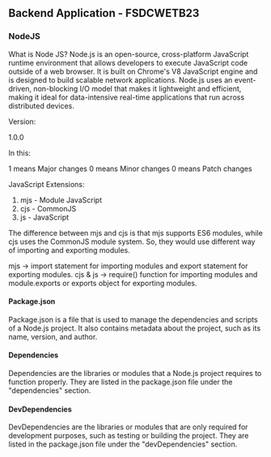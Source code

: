 ## Backend Application - FSDCWETB23

### NodeJS

What is Node JS?
Node.js is an open-source, cross-platform JavaScript runtime environment that allows developers to execute JavaScript code outside of a web browser.
It is built on Chrome's V8 JavaScript engine and is designed to build scalable network applications.
Node.js uses an event-driven, non-blocking I/O model that makes it lightweight and efficient, making it ideal for data-intensive real-time applications that run across distributed devices.

Version:

1.0.0

In this:

1 means Major changes
0 means Minor changes
0 means Patch changes

JavaScript Extensions:

1. mjs - Module JavaScript
2. cjs - CommonJS
3. js - JavaScript

The difference between mjs and cjs is that mjs supports ES6 modules, while cjs uses the CommonJS module system.
So, they would use different way of importing and exporting modules.

mjs -> import statement for importing modules and export statement for exporting modules.
cjs & js -> require() function for importing modules and module.exports or exports object for exporting modules.

#### Package.json

Package.json is a file that is used to manage the dependencies and scripts of a Node.js project. It also contains metadata about the project, such as its name, version, and author.

#### Dependencies

Dependencies are the libraries or modules that a Node.js project requires to function properly. They are listed in the package.json file under the "dependencies" section.

#### DevDependencies

DevDependencies are the libraries or modules that are only required for development purposes, such as testing or building the project. They are listed in the package.json file under the "devDependencies" section.
